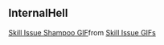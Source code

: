 
## InternalHell
<div class="tenor-gif-embed" data-postid="11443509924915361155" data-share-method="host" data-aspect-ratio="1.33871" data-width="100%"><a href="https://tenor.com/view/skill-issue-shampoo-ranma-one-half-tongue-sticking-out-anime-gif-11443509924915361155">Skill Issue Shampoo GIF</a>from <a href="https://tenor.com/search/skill+issue-gifs">Skill Issue GIFs</a></div> <script type="text/javascript" async src="https://tenor.com/embed.js"></script>
